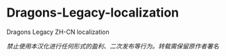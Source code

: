 # Dragons-Legacy-localization
Dragons Legacy ZH-CN localization

*禁止使用本汉化进行任何形式的盈利、二次发布等行为。转载需保留原作者署名*
